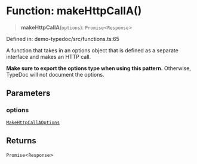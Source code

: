 # Function: makeHttpCallA()

> **makeHttpCallA**(`options`): `Promise`\<`Response`\>

Defined in: demo-typedoc/src/functions.ts:65

A function that takes in an options object that is defined as a separate
interface and makes an HTTP call.

**Make sure to export the options type when using this pattern.** Otherwise,
TypeDoc will not document the options.

## Parameters

### options

[`MakeHttpCallAOptions`](../interfaces/MakeHttpCallAOptions.md)

## Returns

`Promise`\<`Response`\>
